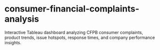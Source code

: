# consumer-financial-complaints-analysis
Interactive Tableau dashboard analyzing CFPB consumer complaints, product trends, issue hotspots, response times, and company performance insights.
